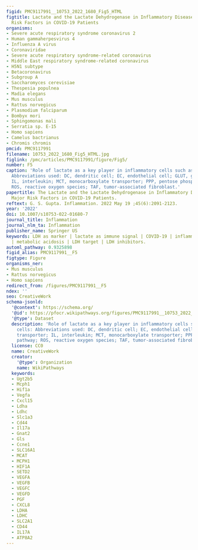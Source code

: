 ```yaml
---
figid: PMC9117991__10753_2022_1680_Fig5_HTML
figtitle: Lactate and the Lactate Dehydrogenase in Inflammatory Diseases and Major
  Risk Factors in COVID-19 Patients
organisms:
- Severe acute respiratory syndrome coronavirus 2
- Human gammaherpesvirus 4
- Influenza A virus
- Coronaviridae
- Severe acute respiratory syndrome-related coronavirus
- Middle East respiratory syndrome-related coronavirus
- H5N1 subtype
- Betacoronavirus
- Subgroup A
- Saccharomyces cerevisiae
- Thespesia populnea
- Madia elegans
- Mus musculus
- Rattus norvegicus
- Plasmodium falciparum
- Bombyx mori
- Sphingomonas mali
- Serratia sp. E-15
- Homo sapiens
- Camelus bactrianus
- Chromis chromis
pmcid: PMC9117991
filename: 10753_2022_1680_Fig5_HTML.jpg
figlink: /pmc/articles/PMC9117991/figure/Fig5/
number: F5
caption: 'Role of lactate as a key player in inflammatory cells such as cancer cells:
  Abbreviations used: DC, dendritic cell; EC, endothelial cell; GLUT, glucose transporter;
  IL, interleukin; MCT, monocarboxylate transporter; PPP, pentose phosphate pathway;
  ROS, reactive oxygen species; TAF, tumor-associated fibroblast.'
papertitle: The Lactate and the Lactate Dehydrogenase in Inflammatory Diseases and
  Major Risk Factors in COVID-19 Patients.
reftext: G. S. Gupta. Inflammation. 2022 May 19 ;45(6):2091-2123.
year: '2022'
doi: 10.1007/s10753-022-01680-7
journal_title: Inflammation
journal_nlm_ta: Inflammation
publisher_name: Springer US
keywords: LDH as marker | lactate as immune signal | COVID-19 | inflammatory diseases
  | metabolic acidosis | LDH target | LDH inhibitors.
automl_pathway: 0.9325898
figid_alias: PMC9117991__F5
figtype: Figure
organisms_ner:
- Mus musculus
- Rattus norvegicus
- Homo sapiens
redirect_from: /figures/PMC9117991__F5
ndex: ''
seo: CreativeWork
schema-jsonld:
  '@context': https://schema.org/
  '@id': https://pfocr.wikipathways.org/figures/PMC9117991__10753_2022_1680_Fig5_HTML.html
  '@type': Dataset
  description: 'Role of lactate as a key player in inflammatory cells such as cancer
    cells: Abbreviations used: DC, dendritic cell; EC, endothelial cell; GLUT, glucose
    transporter; IL, interleukin; MCT, monocarboxylate transporter; PPP, pentose phosphate
    pathway; ROS, reactive oxygen species; TAF, tumor-associated fibroblast.'
  license: CC0
  name: CreativeWork
  creator:
    '@type': Organization
    name: WikiPathways
  keywords:
  - Ugt2b5
  - Mcph1
  - Hif1a
  - Vegfa
  - Cxcl15
  - Ldha
  - Ldhc
  - Slc1a3
  - Cd44
  - Il17a
  - Gnat2
  - Gls
  - Ccne1
  - SLC16A1
  - MCAT
  - MCPH1
  - HIF1A
  - SETD2
  - VEGFA
  - VEGFB
  - VEGFC
  - VEGFD
  - PGF
  - CXCL8
  - LDHA
  - LDHC
  - SLC2A1
  - CD44
  - IL17A
  - ATP8A2
---
```

